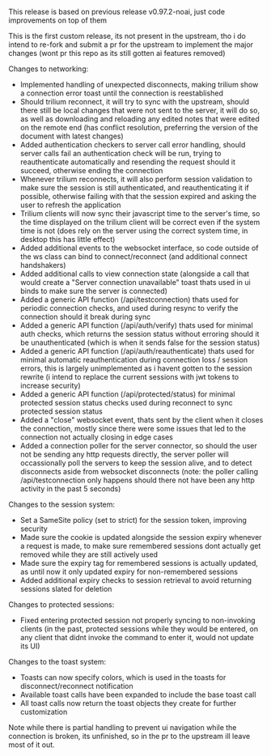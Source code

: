 This release is based on previous release v0.97.2-noai, just code improvements on top of them

This is the first custom release, its not present in the upstream, tho i do intend to re-fork and submit a pr for the upstream to implement the major changes (wont pr this repo as its still gotten ai features removed)


Changes to networking:
- Implemented handling of unexpected disconnects, making trilium show a connection error toast until the connection is reestablished
- Should trilium reconnect, it will try to sync with the upstream, should there still be local changes that were not sent to the server, it will do so, as well as downloading and reloading any edited notes that were edited on the remote end (has conflict resolution, preferring the version of the document with latest changes)
- Added authentication checkers to server call error handling, should server calls fail an authentication check will be run, trying to reauthenticate automatically and resending the request should it succeed, otherwise ending the connection
- Whenever trilium reconnects, it will also perform session validation to make sure the session is still authenticated, and reauthenticating it if possible, otherwise failing with that the session expired and asking the user to refresh the application
- Trilium clients will now sync their javascript time to the server's time, so the time displayed on the trilium client will be correct even if the system time is not (does rely on the server using the correct system time, in desktop this has little effect)
- Added additional events to the websocket interface, so code outside of the ws class can bind to connect/reconnect (and additional connect handshakers)
- Added additional calls to view connection state (alongside a call that would create a "Server connection unavailable" toast thats used in ui binds to make sure the server is connected)
- Added a generic API function (/api/testconnection) thats used for periodic connection checks, and used during resync to verify the connection should it break during sync
- Added a generic API function (/api/auth/verify) thats used for minimal auth checks, which returns the session status without erroring should it be unauthenticated (which is when it sends false for the session status)
- Added a generic API function (/api/auth/reauthenticate) thats used for minimal automatic reauthentication during connection loss / session errors, this is largely unimplemented as i havent gotten to the session rewrite (i intend to replace the current sessions with jwt tokens to increase security)
- Added a generic API function (/api/protected/status) for minimal protected session status checks used during reconnect to sync protected session status
- Added a "close" websocket event, thats sent by the client when it closes the connection, mostly since there were some issues that led to the connection not actually closing in edge cases
- Added a connection poller for the server connector, so should the user not be sending any http requests directly, the server poller will occassionally poll the servers to keep the session alive, and to detect disconnects aside from websocket disconnects (note: the poller calling /api/testconnection only happens should there not have been any http activity in the past 5 seconds)

Changes to the session system:
- Set a SameSite policy (set to strict) for the session token, improving security
- Made sure the cookie is updated alongside the session expiry whenever a request is made, to make sure remembered sessions dont actually get removed while they are still actively used
- Made sure the expiry tag for remembered sessions is actually updated, as until now it only updated expiry for non-remembered sessions
- Added additional expiry checks to session retrieval to avoid returning sessions slated for deletion

Changes to protected sessions:
- Fixed entering protected session not properly syncing to non-invoking clients (in the past, protected sessions while they would be entered, on any client that didnt invoke the command to enter it, would not update its UI)

Changes to the toast system:
- Toasts can now specify colors, which is used in the toasts for disconnect/reconnect notification
- Available toast calls have been expanded to include the base toast call
- All toast calls now return the toast objects they create for further customization


Note while there is partial handling to prevent ui navigation while the connection is broken, its unfinished, so in the pr to the upstream ill leave most of it out.
